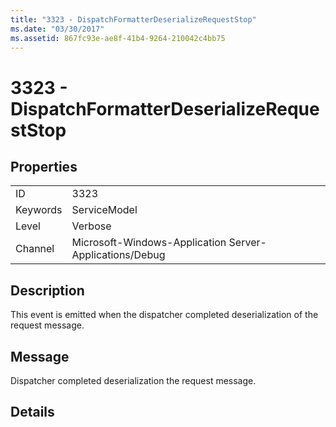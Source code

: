 ```yaml
---
title: "3323 - DispatchFormatterDeserializeRequestStop"
ms.date: "03/30/2017"
ms.assetid: 867fc93e-ae8f-41b4-9264-210042c4bb75
---
```

# 3323 - DispatchFormatterDeserializeRequestStop
## Properties  


|||  
|-|-|  
|ID|3323|  
|Keywords|ServiceModel|  
|Level|Verbose|  
|Channel|Microsoft-Windows-Application Server-Applications/Debug|  

## Description  
 This event is emitted when the dispatcher completed deserialization of the request message.  

## Message  
 Dispatcher completed deserialization the request message.  

## Details
